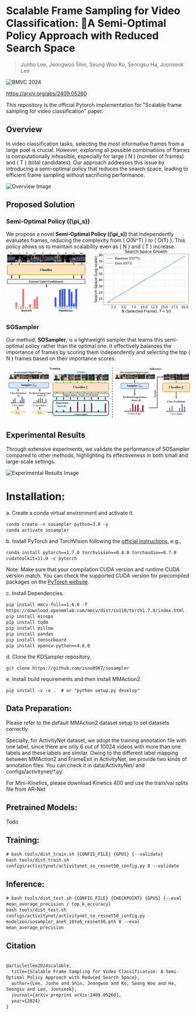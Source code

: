 # Scalable Frame Sampling for Video Classification: A Semi-Optimal Policy Approach with Reduced Search Space
> Junho Lee, Jeongwoo Shin, Seung Woo Ko, Seongsu Ha, Joonseok Lee

![BMVC 2024](https://img.shields.io/badge/BMVC-2024-blue)

https://arxiv.org/abs/2409.05260

This repository is the official Pytorch implementation for "Scalable frame sampling for video classification" paper.

## Overview
In video classification tasks, selecting the most informative frames from a large pool is crucial. However, exploring all possible combinations of frames is computationally infeasible, especially for large \( N \) (number of frames) and \( T \) (total candidates). Our approach addresses this issue by introducing a semi-optimal policy that reduces the search space, leading to efficient frame sampling without sacrificing performance.

![Overview Image](assets/Overview.png)

## Proposed Solution
### Semi-Optimal Policy (\(\pi_s\))
We propose a novel **Semi-Optimal Policy (\(\pi_s\))** that independently evaluates frames, reducing the complexity from \( O(N^T) \) to \( O(T) \). This policy allows us to maintain scalability even as \( N \) and \( T \) increase.
![SOPolicy Image](assets/SOPolicy.png)

### SOSampler
Our method, **SOSampler**, is a lightweight sampler that learns this semi-optimal policy rather than the optimal one. It effectively balances the importance of frames by scoring them independently and selecting the top \( N \) frames based on their importance scores.

![SOSampler Image](assets/SOSampler.png)

## Experimental Results
Through extensive experiments, we validate the performance of SOSampler compared to other methods, highlighting its effectiveness in both small and large-scale settings.

![Experimental Results Image](assets/success_cases.drawio.png)



# Installation:
a. Create a conda virtual environment and activate it.

```shell
conda create -n sosampler python=3.8 -y
conda activate sosampler
```

b. Install PyTorch and TorchVision following the [official instructions](https://pytorch.org/), e.g.,

```shell
conda install pytorch==1.7.0 torchvision==0.8.0 torchaudio==0.7.0 cudatoolkit=11.0 -c pytorch
```

Note: Make sure that your compilation CUDA version and runtime CUDA version match.
You can check the supported CUDA version for precompiled packages on the [PyTorch website](https://pytorch.org/).

c. Install Dependencies.

```shell
pip install mmcv-full==1.6.0 -f https://download.openmmlab.com/mmcv/dist/cu110/torch1.7.0/index.html
pip install einops
pip install tqdm
pip install pillow
pip install pandas
pip install tensorboard
pip install opencv-python==4.6.0
```

d. Clone the KDSampler repository.

```shell
git clone https://github.com/isno0907/sosampler
```

e. Install build requirements and then install MMAction2.

```shell
pip install -v -e .  # or "python setup.py develop"
```
## Data Preparation:
Please refer to the default MMAction2 dataset setup to set datasets correctly.

Specially, for ActivityNet dataset, we adopt the training annotation file with one label, since there are only 6 out of 10024 videos with more than one labels and these labels are similar. Owing to the different label mapping between MMAction2 and FrameExit in ActivityNet, we provide two kinds of annotation files. You can check it in data/ActivityNet/ and configs/activitynet/*.py.

For Mini-Kinetics, please download Kinetics 400 and use the train/val splits file from AR-Net

## Pretrained Models:
Todo

## Training:
```
# bash tools/dist_train.sh {CONFIG_FILE} {GPUS} {--validate}
bash tools/dist_train.sh configs/activitynet/activitynet_so_resnet50_config.py 8 --validate
```
## Inference:

```
# bash tools/dist_test.sh {CONFIG_FILE} {CHECKPOINT} {GPUS} {--eval mean_average_precision / top_k_accuracy}
bash tools/dist_test.sh configs/activitynet/activitynet_so_resnet50_config.py modelzoo/sosampler_anet_10to6_resnet50.pth 8 --eval mean_average_precision
```

## Citation
```

@article{lee2024scalable,
  title={Scalable Frame Sampling for Video Classification: A Semi-Optimal Policy Approach with Reduced Search Space},
  author={Lee, Junho and Shin, Jeongwoo and Ko, Seung Woo and Ha, Seongsu and Lee, Joonseok},
  journal={arXiv preprint arXiv:2409.05260},
  year={2024}
}

```
